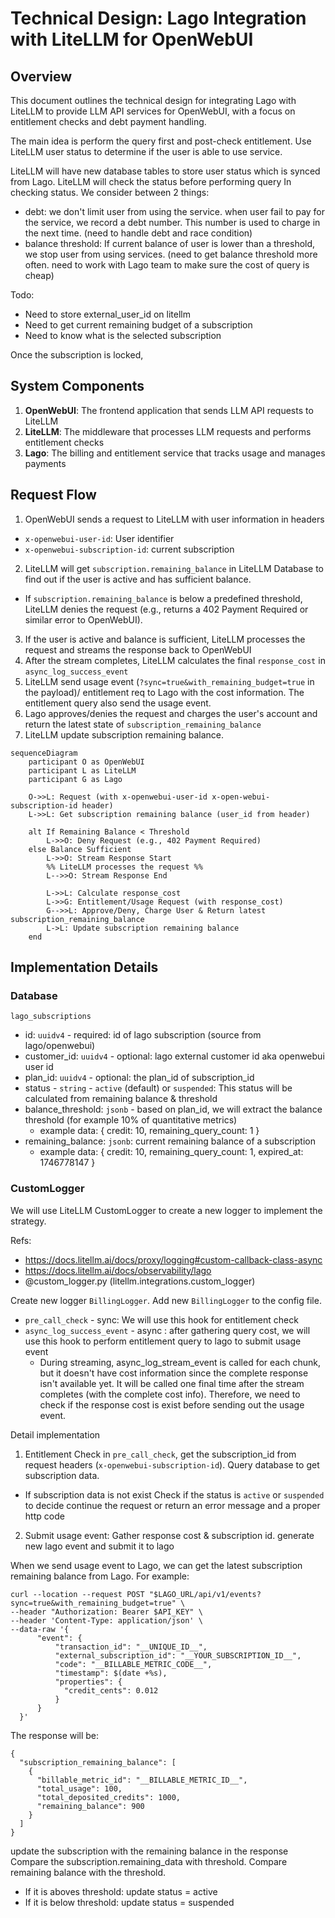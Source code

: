 # Technical Design: Lago Integration with LiteLLM for OpenWebUI

## Overview

This document outlines the technical design for integrating Lago with LiteLLM to provide LLM API services for OpenWebUI, with a focus on entitlement checks and debt payment handling.

The main idea is perform the query first and post-check entitlement. Use LiteLLM user status to determine if the user is able to use service.

LiteLLM will have new database tables to store user status which is synced from Lago.
LiteLLM will check the status before performing query
In checking status. We consider between 2 things:
- debt: we don't limit user from using the service. when user fail to pay for the service, we record a debt number. This number is used to charge in the next time. (need to handle debt and race condition)
- balance threshold: If current balance of user is lower than a threshold, we stop user from using services. (need to get balance threshold more often. need to work with Lago team to make sure the cost of query is cheap)


Todo:
- Need to store external_user_id on litellm
- Need to get current remaining budget of a subscription
- Need to know what is the selected subscription


Once the subscription is locked, 



## System Components

1. **OpenWebUI**: The frontend application that sends LLM API requests to LiteLLM
2. **LiteLLM**: The middleware that processes LLM requests and performs entitlement checks
3. **Lago**: The billing and entitlement service that tracks usage and manages payments

## Request Flow

1. OpenWebUI sends a request to LiteLLM with user information in headers
  - `x-openwebui-user-id`: User identifier
  - `x-openwebui-subscription-id`: current subscription
2. LiteLLM will get `subscription.remaining_balance` in LiteLLM Database to find out if the user is active and has sufficient balance.
  - If `subscription.remaining_balance` is below a predefined threshold, LiteLLM denies the request (e.g., returns a 402 Payment Required or similar error to OpenWebUI).
3. If the user is active and balance is sufficient, LiteLLM processes the request and streams the response back to OpenWebUI
4. After the stream completes, LiteLLM calculates the final `response_cost` in `async_log_success_event`
5. LiteLLM send usage event (`?sync=true&with_remaining_budget=true` in the payload)/ entitlement req to Lago with the cost information. The entitlement query also send the usage event.
6. Lago approves/denies the request and charges the user's account and return the latest state of `subscription_remaining_balance`
7. LiteLLM update subscription remaining balance.


```mermaid
sequenceDiagram
    participant O as OpenWebUI
    participant L as LiteLLM
    participant G as Lago

    O->>L: Request (with x-openwebui-user-id x-open-webui-subscription-id header)
    L->>L: Get subscription remaining balance (user_id from header)
    
    alt If Remaining Balance < Threshold
        L->>O: Deny Request (e.g., 402 Payment Required)
    else Balance Sufficient
        L->>O: Stream Response Start
        %% LiteLLM processes the request %%
        L-->>O: Stream Response End

        L->>L: Calculate response_cost
        L->>G: Entitlement/Usage Request (with response_cost)
        G-->>L: Approve/Deny, Charge User & Return latest subscription_remaining_balance
        L->L: Update subscription remaining balance
    end
```

## Implementation Details

### Database

`lago_subscriptions`
- id: `uuidv4` - required: id of lago subscription (source from lago/openwebui)
- customer_id: `uuidv4` - optional: lago external customer id aka openwebui user id
- plan_id: `uuidv4` - optional: the plan_id of subscription_id
- status - `string` - `active` (default) or `suspended`: This status will be calculated from remaining balance & threshold
- balance_threshold: `jsonb` - based on plan_id, we will extract the balance threshold (for example 10% of quantitative metrics)
    - example data: { credit: 10, remaining_query_count: 1 }
- remaining_balance: `jsonb`: current remaining balance of a subscription
    - example data: { credit: 10, remaining_query_count: 1, expired_at: 1746778147 }

### CustomLogger
We will use LiteLLM CustomLogger to create a new logger to implement the strategy.

Refs:
- https://docs.litellm.ai/docs/proxy/logging#custom-callback-class-async
- https://docs.litellm.ai/docs/observability/lago
- @custom_logger.py (litellm.integrations.custom_logger)

Create new logger `BillingLogger`.
Add new `BillingLogger` to the config file.

- `pre_call_check` - sync: We will use this hook for entitlement check
- `async_log_success_event` - async : after gathering query cost, we will use this hook to perform entitlement query to lago to submit usage event
  - During streaming, async_log_stream_event is called for each chunk, but it doesn't have cost information since the complete response isn't available yet. It will be called one final time after the stream completes (with the complete cost info). Therefore, we need to check if the response cost is exist before sending out the usage event.


Detail implementation

1. Entitlement Check
in `pre_call_check`, get the subscription_id from request headers (`x-openwebui-subscription-id`).
Query database to get subscription data.
- If subscription data is not exist
Check if the status is `active` or `suspended` to decide continue the request or return an error message and a proper http code

2. Submit usage event:
Gather response cost & subscription id. generate new lago event and submit it to lago

When we send usage event to Lago, we can get the latest subscription remaining balance from Lago. For example:

```
curl --location --request POST "$LAGO_URL/api/v1/events?sync=true&with_remaining_budget=true" \
--header "Authorization: Bearer $API_KEY" \
--header 'Content-Type: application/json' \
--data-raw '{
      "event": {
          "transaction_id": "__UNIQUE_ID__",
          "external_subscription_id": "__YOUR_SUBSCRIPTION_ID__",
          "code": "__BILLABLE_METRIC_CODE__",
          "timestamp": $(date +%s),
          "properties": {
            "credit_cents": 0.012
          }
      }
  }'
```

The response will be:

```
{
  "subscription_remaining_balance": [
    {
      "billable_metric_id": "__BILLABLE_METRIC_ID__",
      "total_usage": 100,
      "total_deposited_credits": 1000,
      "remaining_balance": 900
    }
  ]
}
```

update the subscription with the remaining balance in the response
Compare the subscription.remaining_data with threshold. Compare remaining balance with the threshold.
- If it is aboves threshold: update status = active
- If it is below threshold: update status = suspended
